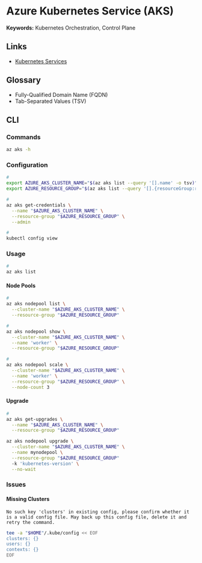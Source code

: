 # Azure Kubernetes Service (AKS)

<!--
https://app.pluralsight.com/paths/skills/managing-and-orchestrating-containers-with-azure-kubernetes-service-aks

https://github.com/search?o=desc&q=path%3Amodules%2Faks+filename%3Amain.tf&s=indexed&type=Code
-->

**Keywords:** Kubernetes Orchestration, Control Plane

## Links

- [Kubernetes Services](https://portal.azure.com/#view/HubsExtension/BrowseResource/resourceType/Microsoft.ContainerService%2FmanagedClusters)

## Glossary

- Fully-Qualified Domain Name (FQDN)
- Tab-Separated Values (TSV)

## CLI

### Commands

```sh
az aks -h
```

### Configuration

```sh
#
export AZURE_AKS_CLUSTER_NAME="$(az aks list --query '[].name' -o tsv)"
export AZURE_RESOURCE_GROUP="$(az aks list --query '[].{resourceGroup:resourceGroup}' -o tsv)"

#
az aks get-credentials \
  --name "$AZURE_AKS_CLUSTER_NAME" \
  --resource-group "$AZURE_RESOURCE_GROUP" \
  --admin

#
kubectl config view
```

### Usage

```sh
#
az aks list
```

<!--
#### Create

```sh
export AZURE_AKS_CLUSTER_NAME=''

az group create \
  --name "$AZURE_RESOURCE_GROUP" \
  --location eastus

az aks create \
  --name "$AZURE_AKS_CLUSTER_NAME" \
  --resource-group "$AZURE_RESOURCE_GROUP" \
  --network-plugin azure \
  --node-count 3 \
  --generate-ssh-keys \
  --vm-set-type VirtualMachineScaleSets \
  --load-balancer-sku standard

az aks nodepool add \
  --cluster-name "$AZURE_AKS_CLUSTER_NAME" \
  --resource-group "$AZURE_RESOURCE_GROUP" \
  --name systempool \
  --mode system \
  --node-count 1 \
  --node-taints "CriticalAddonsOnly=true:NoSchedule" \
  --no-wait

az aks nodepool add \
  --cluster-name "$AZURE_AKS_CLUSTER_NAME" \
  --resource-group "$AZURE_RESOURCE_GROUP" \
  --name userpool \
  --mode user \
  --node-count 2 \
  --node-taints "node.cilium.io/agent-not-ready=true:NoExecute" \
  --no-wait

az aks nodepool delete \
  --cluster-name "$AZURE_AKS_CLUSTER_NAME" \
  --resource-group "$AZURE_RESOURCE_GROUP" \
  --name "" \
  --no-wait
```
-->

#### Node Pools

```sh
#
az aks nodepool list \
  --cluster-name "$AZURE_AKS_CLUSTER_NAME" \
  --resource-group "$AZURE_RESOURCE_GROUP"

#
az aks nodepool show \
  --cluster-name "$AZURE_AKS_CLUSTER_NAME" \
  --name 'worker' \
  --resource-group "$AZURE_RESOURCE_GROUP"

#
az aks nodepool scale \
  --cluster-name "$AZURE_AKS_CLUSTER_NAME" \
  --name 'worker' \
  --resource-group "$AZURE_RESOURCE_GROUP" \
  --node-count 3
```

#### Upgrade

```sh
#
az aks get-upgrades \
  --name "$AZURE_AKS_CLUSTER_NAME" \
  --resource-group "$AZURE_RESOURCE_GROUP"

az aks nodepool upgrade \
  --cluster-name "$AZURE_AKS_CLUSTER_NAME" \
  --name mynodepool \
  --resource-group "$AZURE_RESOURCE_GROUP"
  -k 'kubernetes-version' \
  --no-wait
```

### Issues

#### Missing Clusters

```log
No such key 'clusters' in existing config, please confirm whether it is a valid config file. May back up this config file, delete it and retry the command.
```

```sh
tee -a "$HOME"/.kube/config << EOF
clusters: {}
users: {}
contexts: {}
EOF
```
